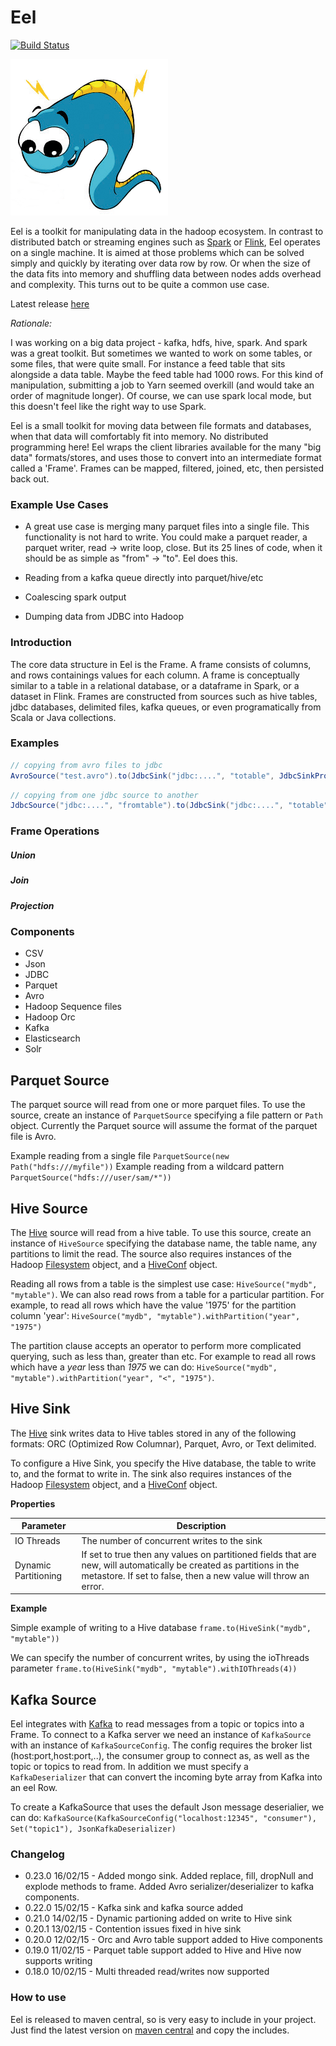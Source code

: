 # Eel

[![Build Status](https://travis-ci.org/eel-sdk/eel.svg?branch=master)](https://travis-ci.org/eel-sdk/eel)

![Logo](eel-core/src/main/graphics/eel.png)

Eel is a toolkit for manipulating data in the hadoop ecosystem. In contrast to distributed batch or streaming engines such as [Spark](http://spark.apache.org/) or [Flink](https://flink.apache.org/), Eel operates on a single machine. It is aimed at those problems which can be solved simply and quickly by iterating over data row by row. Or when the size of the data fits into memory and shuffling data between nodes adds overhead and complexity. This turns out to be quite a common use case.

Latest release [here](http://search.maven.org/#search|ga|1|io-eels)

*Rationale:*

I was working on a big data project - kafka, hdfs, hive, spark. And spark was a great toolkit. But sometimes we wanted to work on some tables, or some files, that were quite small. For instance a feed table that sits alongside a data table. Maybe the feed table had 1000 rows. For this kind of manipulation, submitting a job to Yarn seemed overkill (and would take an order of magnitude longer). Of course, we can use spark local mode, but this doesn't feel like the right way to use Spark.

Eel is a small toolkit for moving data between file formats and databases, when that data will comfortably fit into memory. No distributed programming here! Eel wraps the client libraries available for the many "big data" formats/stores, and uses those to convert into an intermediate format called a 'Frame'. Frames can be mapped, filtered, joined, etc, then persisted back out.

### Example Use Cases

* A great use case is merging many parquet files into a single file. This functionality is not hard to write. You could make a parquet reader, a parquet writer, read -> write loop, close. But its 25 lines of code, when it should be as simple as "from" -> "to". Eel does this.

* Reading from a kafka queue directly into parquet/hive/etc

* Coalescing spark output

* Dumping data from JDBC into Hadoop

### Introduction

The core data structure in Eel is the Frame. A frame consists of columns, and rows containings values for each column. A frame is conceptually similar to a table in a relational database, or a dataframe in Spark, or a dataset in Flink. Frames are constructed from sources such as hive tables, jdbc databases, delimited files, kafka queues, or even programatically from Scala or Java collections.

### Examples

```scala
// copying from avro files to jdbc
AvroSource("test.avro").to(JdbcSink("jdbc:....", "totable", JdbcSinkProps(createTable = true)))
```

```scala
// copying from one jdbc source to another
JdbcSource("jdbc:....", "fromtable").to(JdbcSink("jdbc:....", "totable", JdbcSinkProps(createTable = true)))
```

### Frame Operations

##### Union

##### Join

##### Projection

### Components

* CSV
* Json
* JDBC
* Parquet
* Avro
* Hadoop Sequence files
* Hadoop Orc
* Kafka
* Elasticsearch
* Solr

Parquet Source
--------------
The parquet source will read from one or more parquet files. To use the source, create an instance of `ParquetSource` specifying a file pattern or `Path` object. Currently the Parquet source will assume the format of the parquet file is Avro.

Example reading from a single file `ParquetSource(new Path("hdfs:///myfile"))`
Example reading from a wildcard pattern `ParquetSource("hdfs:///user/sam/*"))`

Hive Source
---
The [Hive](https://hive.apache.org/) source will read from a hive table. To use this source, create an instance of `HiveSource` specifying the database name, the table name, any partitions to limit the read. The source also requires instances of the Hadoop [Filesystem](https://hadoop.apache.org/docs/r2.6.1/api/org/apache/hadoop/fs/FileSystem.html) object, and a [HiveConf](https://hive.apache.org/javadocs/r0.13.1/api/common/org/apache/hadoop/hive/conf/HiveConf.html) object.

Reading all rows from a table is the simplest use case: `HiveSource("mydb", "mytable")`. We can also read rows from a table for a particular partition. For example, to read all rows which have the value '1975' for the partition column 'year': `HiveSource("mydb", "mytable").withPartition("year", "1975")`

The partition clause accepts an operator to perform more complicated querying, such as less than, greater than etc. For example to read all rows which have a *year* less than *1975* we can do: `HiveSource("mydb", "mytable").withPartition("year", "<", "1975")`.


Hive Sink
----
The [Hive](https://hive.apache.org/) sink writes data to Hive tables stored in any of the following formats: ORC (Optimized Row Columnar), Parquet, Avro, or Text delimited.

To configure a Hive Sink, you specify the Hive database, the table to write to, and the format to write in. The sink also requires instances of the Hadoop [Filesystem](https://hadoop.apache.org/docs/r2.6.1/api/org/apache/hadoop/fs/FileSystem.html) object, and a [HiveConf](https://hive.apache.org/javadocs/r0.13.1/api/common/org/apache/hadoop/hive/conf/HiveConf.html) object.

**Properties**

|Parameter|Description|
|----------|------------------|
|IO Threads|The number of concurrent writes to the sink|
|Dynamic Partitioning|If set to true then any values on partitioned fields that are new, will automatically be created as partitions in the metastore. If set to false, then a new value will throw an error.

**Example**

Simple example of writing to a Hive database `frame.to(HiveSink("mydb", "mytable"))`

We can specify the number of concurrent writes, by using the ioThreads parameter `frame.to(HiveSink("mydb", "mytable").withIOThreads(4))`
 
 Kafka Source
---

Eel integrates with [Kafka](http://kafka.apache.org/) to read messages from a topic or topics into a Frame. To connect to a Kafka server we need an instance of `KafkaSource` with an instance of `KafkaSourceConfig`. The config requires the broker list (host:port,host:port,..), the consumer group to connect as, as well as the topic or topics to read from. In addition we must specify a `KafkaDeserializer` that can convert the incoming byte array from Kafka into an eel Row. 

To create a KafkaSource that uses the default Json message deserialier, we can do: 
`KafkaSource(KafkaSourceConfig("localhost:12345", "consumer"), Set("topic1"), JsonKafkaDeserializer)`

### Changelog

* 0.23.0 16/02/15 - Added mongo sink. Added replace, fill, dropNull and explode methods to frame. Added Avro serializer/deserializer to kafka components.
* 0.22.0 15/02/15 - Kafka sink and kafka source added
* 0.21.0 14/02/15 - Dynamic partioning added on write to Hive sink
* 0.20.1 13/02/15 - Contention issues fixed in hive sink
* 0.20.0 12/02/15 - Orc and Avro table support added to Hive components
* 0.19.0 11/02/15 - Parquet table support added to Hive and Hive now supports writing
* 0.18.0 10/02/15 - Multi threaded read/writes now supported

### How to use

Eel is released to maven central, so is very easy to include in your project. Just find the latest version on [maven central](http://search.maven.org/#search|ga|1|io.eels) and copy the includes.
